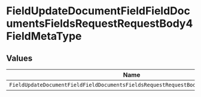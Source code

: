 # FieldUpdateDocumentFieldFieldDocumentsFieldsRequestRequestBody4FieldMetaType


## Values

| Name                                                                               | Value                                                                              |
| ---------------------------------------------------------------------------------- | ---------------------------------------------------------------------------------- |
| `FieldUpdateDocumentFieldFieldDocumentsFieldsRequestRequestBody4FieldMetaTypeName` | name                                                                               |